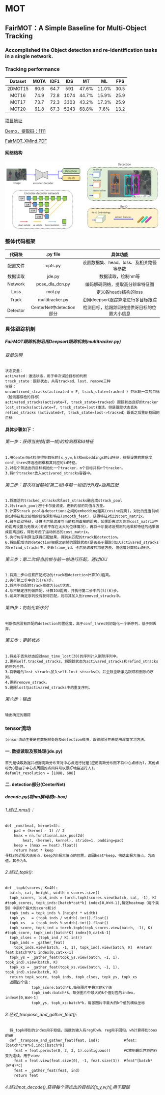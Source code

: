 MOT
===
## FairMOT：A Simple Baseline for Multi-Object Tracking
### Accomplished the Object detection and re-identification tasks in a single network.

### Tracking performance
Dataset|MOTA|IDF1|IDS|MT|ML|FPS
:----:|:----:|:----:|:----:|:----:|:----:|:----:|
2DMOT15|60.6|64.7|591|47.6%|11.0%|30.5
MOT16|74.9|72.8|1074|44.7%|15.9%|25.9
MOT17|73.7|72.3|3303|43.2%|17.3%|25.9
MOT20|61.8|67.3|5243|68.8%|7.6%|13.2

[项目地址](https://github.com/ifzhang/FairMOT)

[Demo，提取码：1111](https://pan.baidu.com/s/1yT-q5z7ljlX4RHoFpMf3Ng)

[FairMOT_XMind.PDF](https://github.com/Vayne-py/Images/raw/main/FairMOT_XMind.pdf)
#### 网络结构
![Aaron Swartz](https://github.com/Vayne-py/Images/raw/main/FairMOT_Network.png)

### 整体代码框架

代码块|.py file|具体功能
:----:|:----:|:----:|
配置文件|opts.py|设置数据集、head、loss、及相关路径等参数
数据读取|jde.py|数据读取，绘制hm等
Network|pose_dla_dcn.py|编码解码网络，提取高分辨率特征图
Loss|mot.py|定义各heads结构的loss
Track|multitracker.py|沿用deepsort跟踪算法进行多目标跟踪
Detector|CenterNet中detection部分|检测目标，给跟踪网络提供哥目标的位置大小信息

### 具体跟踪机制
##### FairMOT跟踪机制沿用Deepsort跟踪机制(multitracker.py)
###### 变量说明
    状态变量：
    activated：激活状态，用于单次误捡目标的判断
    track_state：跟踪状态，共有tracked、lost、remove三种
    容器：
    unconfirmed_stracks(activated = F, track_state=tracked ) 只出现一次的目标（检测器误检的目标）
    activated_stracks(activate=T, track_state=tracked) 跟踪状态良好的tracker
    lost_stracks(activate=T, track_state=lost)激活，但是跟踪状态丢失
    refind_stracks（activated=T, track_state=lost->tracked）跟丢之后重新找回的目标
#### 具体步骤如下：
###### 第一步：获得当前帧(第一帧)的检测框和id特征
    1.用CenterNet检测得到目标的(x,y,w,h)和embeddings的id特征，根据设置的置信度conf_thres筛选检测框和其对应的id特征。
    2.对每个筛选出的目标初始化一个tracker，n个目标共有n个tracker。
    3.将n个tracker放入activared_stracks容器中。
###### 第二步：首次将当前帧(第二帧)与前一帧进行外观+距离匹配
    1.将激活的tracked_stracks和lost_stracks融合成strack_pool
    2.对strack_pool进行卡尔曼滤波，更新内部的均值与方差。
    3.计算Strack_pool与detections之间的embedding距离(cosine距离)，对比的是当前帧的id特征和之前帧的线性累积特征(smooth_feat)，获得特征对比的cost_matrix。
    4.融合运动特征，计算卡尔曼滤波与当前检测直接的距离，如果距离过大则将cost_matrix中的距离设置为无限大(考虑不存在太大的位移情况)，再将卡尔曼滤波预测的结果和特征的结果做成距离加权，得到考虑了运动状态的cost_matrix。
    5.执行匈牙利算法获得匹配结果，得到未匹配的track和detection。
    6.将匹配成功的detection根据之前帧的跟踪状态(是否处于跟踪)加入activared_stracks和refind_stracks中，更新frame_id、卡尔曼滤波的均值方差、置信度分数和id特征。
###### 第三步：第二次将当前帧与前一帧进行匹配，通过IOU
    1.将第二步中没有匹配成功的track和detection计算IOU距离。
    2.执行第二步中的(5)(6)步。
    3.将再不匹配的track修改为lost状态。
    4.与不确定序列做匹配，计算IOU距离，并执行第二步中的(5)(6)步。
    5.如果不确定序列没有获得匹配，则将其加入到removed_stracks中。
###### 第四步：初始化新序列
    判断依然没有匹配的detection的置信度，高于conf_thres则初始化一个新序列，低于则丢弃。
###### 第五步：更新状态
    1.将处于丢失状态超过max_time_lost(30)的序列计入删除序列中。
    2.更新self.tracked_stracks，将跟踪状态为activared_stracks和refind_stracks的序列合并。
    3.将新增的lost_stracks加入self.lost_stracks中，并去除重新激活跟踪和删除的序列。
    4.更新remove_strack。
    5.删除lost与activared_stracks中的重复序列。
###### 第六步：输出
    输出确定的跟踪
### tensor流动
    tensor流动主要是在数据预处理及detection模块，跟踪部分并未使用深度学习方法。
#### 一. 数据读取及预处理(jde.py)
    首先是读取数据并根据高斯分布来对中心点进行处理(应用高斯分布而不将中心点标为1，其他点标为0是由于中心点周围的点同样可以很好地描述行人)。
    default_resolution = [1088, 608]
#### 二. detection部分(CenterNet)
##### decode.py(将hm解码成b-box)
###### 1.经过_nms()：    
    def _nms(heat, kernel=3):
        pad = (kernel - 1) // 2
        hmax = nn.functional.max_pool2d(
            heat, (kernel, kernel), stride=1, padding=pad)
        keep = (hmax == heat).float()
        return heat * keep
    寻找8邻近极大值带点，keep为h极大值点的位置，返回heat*keep，筛选出极大值点，为原值，其余为0。
###### 2.经过_topk():
    def _topk(scores, K=40):
      batch, cat, height, width = scores.size()
      topk_scores, topk_inds = torch.topk(scores.view(batch, cat, -1), K) #topk_scores, topk_inds:[batch*cat*k] index[0,W×H-1],每张heatmap（每个类别）中前K个最大的score和id
      topk_inds = topk_inds % (height * width)
      topk_ys   = (topk_inds / width).int().float()
      topk_xs   = (topk_inds % width).int().float()
      topk_score, topk_ind = torch.topk(topk_scores.view(batch, -1), K) #topk_score, topk_ind:[batch*K] index[0,cat×k-1]
      topk_clses = (topk_ind / K).int()
      topk_inds = _gather_feat(
        topk_inds.view(batch, -1, 1), topk_ind).view(batch, K)  #return feat:batch*K*1 index[0,cat×k-1]
      topk_ys = _gather_feat(topk_ys.view(batch, -1, 1), topk_ind).view(batch, K)
      topk_xs = _gather_feat(topk_xs.view(batch, -1, 1), topk_ind).view(batch, K)
      return topk_score, topk_inds, topk_clses, topk_ys, topk_xs
      返回四个值：
                topk_score:batch*k,每张图片中最大的k个值
                topk_inds:batch*k，每张图片中最大的k个值对应的index，index∈[0,WxH-1]
                topk_ys, topk_xs:batch*k，每张图片中最大的k个值的横纵坐标
###### 3.经过_tranpose_and_gather_feat():
      将_topk得到的index用于取值，函数的输入有reg和wh，reg用于回归，wh计算得到bbox的WH
      def _tranpose_and_gather_feat(feat, ind):           #feat:[batch*C*W*H],ind:[batch*k]
        feat = feat.permute(0, 2, 3, 1).contiguous()      #C放到最后并将内存变为连续，用于view
        feat = feat.view(feat.size(0), -1, feat.size(3))  #feat"[batch*(W*H)*C]
        feat = _gather_feat(feat, ind)
        return feat
###### 4.经过mot_decode(),获得每个筛选出的目标的[x,y,w,h],用于跟踪
